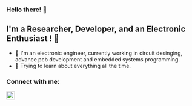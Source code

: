 ### Hello there! 👋

## I'm a Researcher, Developer, and an Electronic Enthusiast ! :mechanical_arm:	

- 🔭 I'm an electronic engineer, currently working in circuit desinging, advance pcb development and embedded systems programming.
- 🌱 Trying to learn about everything all the time.

### Connect with me:

[<img align="left" alt="codeSTACKr | LinkedIn" width="22px" src="https://cdn.jsdelivr.net/npm/simple-icons@v3/icons/linkedin.svg" />][linkedin]
<br />

[linkedin]: https://www.linkedin.com/in/federico-castellaro/

